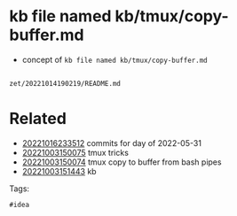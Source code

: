 # kb file named kb/tmux/copy-buffer.md

- concept of `kb file named kb/tmux/copy-buffer.md`

```
```

` zet/20221014190219/README.md `

# Related

- [20221016233512](/zet/20221016233512/README.md) commits for day of 2022-05-31
- [20221003150075](/zet/20221003150075/README.md) tmux tricks
- [20221003150074](/zet/20221003150074/README.md) tmux copy to buffer from bash pipes
- [20221003151443](/zet/20221003151443/README.md) kb

Tags:

    #idea
